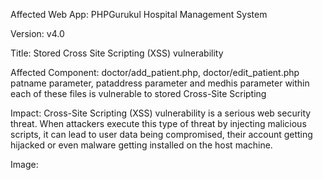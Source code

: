 Affected Web App: PHPGurukul Hospital Management System

Version: v4.0

Title: Stored Cross Site Scripting (XSS) vulnerability

Affected Component: doctor/add_patient.php, doctor/edit_patient.php patname parameter, pataddress parameter and medhis parameter within each of these files is vulnerable to stored Cross-Site Scripting

Impact: Cross-Site Scripting (XSS) vulnerability is a serious web security threat. When attackers execute this type of threat by injecting malicious scripts, it can lead to user data being compromised, their account getting hijacked or even malware getting installed on the host machine.

Image:
